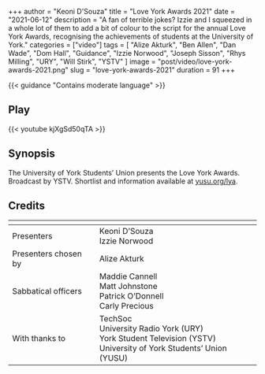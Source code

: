 +++
author = "Keoni D'Souza"
title = "Love York Awards 2021"
date = "2021-06-12"
description = "A fan of terrible jokes? Izzie and I squeezed in a whole lot of them to add a bit of colour to the script for the annual Love York Awards, recognising the achievements of students at the University of York."
categories = ["video"]
tags = [
    "Alize Akturk",
    "Ben Allen",
    "Dan Wade",
    "Dom Hall",
    "Guidance",
    "Izzie Norwood",
    "Joseph Sisson",
    "Rhys Milling",
    "URY",
    "Will Stirk",
    "YSTV"
]
image = "post/video/love-york-awards-2021.png"
slug = "love-york-awards-2021"
duration = 91
+++

{{< guidance "Contains moderate language" >}}

## Play

{{< youtube kjXgSd50qTA >}}

## Synopsis

The University of York Students’ Union presents the Love York Awards. Broadcast by YSTV. Shortlist and information available at [yusu.org/lya](yusu.org/lya).

## Credits

| []() | []() |
| --- | --- |
| Presenters | Keoni D’Souza<br>Izzie Norwood |
| Presenters chosen by | Alize Akturk |
| Sabbatical officers | Maddie Cannell<br>Matt Johnstone<br>Patrick O’Donnell<br>Carly Precious |
| With thanks to | TechSoc<br>University Radio York (URY)<br>York Student Television (YSTV)<br>University of York Students’ Union (YUSU) |